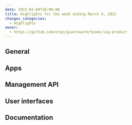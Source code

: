 ```yaml
---
date: 2022-03-04T10:00:00
title: Highlights for the week ending March 4, 2022
changes_categories:
  - Highlights
owner:
  - https://github.com/orgs/giantswarm/teams/sig-product
---
```


## General

## Apps

## Management API

## User interfaces

## Documentation
